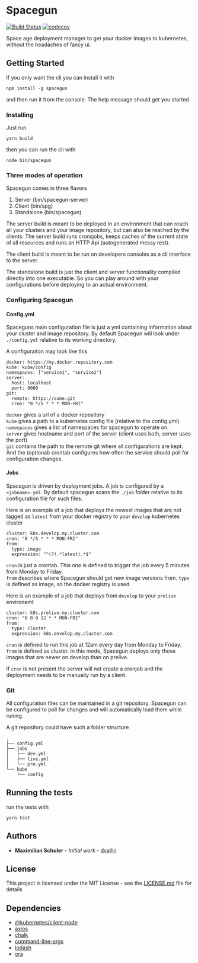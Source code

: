 # Spacegun
[![Build Status](https://travis-ci.org/dvallin/spacegun.svg?branch=master)](https://travis-ci.org/dvallin/spacegun)
[![codecov](https://codecov.io/gh/dvallin/spacegun/branch/master/graph/badge.svg)](https://codecov.io/gh/dvallin/spacegun)

Space age deployment manager to get your docker images to kubernetes, without the headaches of fancy ui.

## Getting Started

If you only want the cli you can install it with

```
npm install -g spacegun
```

and then run it from the console. The help message should get you started

### Installing

Just run 

```
yarn build
```

then you can run the cli with

```
node bin/spacegun
```

### Three modes of operation

Spacegun comes in three flavors
1. Server (bin/spacegun-server)
2. Client (bin/spg)
3. Standalone (bin/spacegun)

The server build is meant to be deployed in an environment that can reach all your clusters and your image repository, but can also be reached by the clients. The server build runs cronsjobs, keeps caches of the current state of all resources and runs an HTTP Api (autogenerated messy rest).

The client build is meant to be run on developers consoles as a cli interface to the server.

The standalone build is just the client and server functionality compiled directly into one executable. So you can play around with your configurations before deploying to an actual environment.

### Configuring Spacegun

#### Config.yml
Spaceguns main configuration file is just a yml containing information about your cluster and image repository. By default Spacegun will look under `./config.yml` relative to its working directory.

A configuraiton may look like this

```
docker: https://my.docker.repository.com
kube: kube/config
namespaces: ["service1", "service2"]
server:
  host: localhost
  port: 8080
git:
  remote: https://some.git
  cron: "0 */5 * * * MON-FRI"
```

`docker` gives a url of a docker repository  
`kube` gives a path to a kubernetes config file (relative to the config.yml)  
`namespaces` gives a list of namespaces for spacegun to operate on.  
`server` gives hostname and port of the server (client uses both, server uses the port)  
`git` contains the path to the remote git where all configurations are kept. And the (optional) crontab configures how often the service should poll for configuration changes.

#### Jobs

Spacegun is driven by deployment jobs. A job is configured by a `<jobname>.yml`. By default spacegun scans the `./job` folder relative to its configuration file for such files.

Here is an example of a job that deploys the newest images that are not tagged as `latest` from your docker registry to your `develop` kubernetes cluster
```
cluster: k8s.develop.my.cluster.com
cron: "0 */5 * * * MON-FRI"
from: 
  type: image
  expression: "^(?!.*latest).*$"
```
`cron` is just a crontab. This one is defined to trigger the job every 5 minutes from Monday to Friday.  
`from` describes where Spacegun should get new image versions from. `type` is defined as image, so the docker registry is used.

Here is an example of a job that deploys from `develop` to your `prelive` environemt
```
cluster: k8s.prelive.my.cluster.com
cron: "0 0 0 12 * * MON-FRI"
from:
  type: cluster
  expression: k8s.develop.my.cluster.com
```
`cron` is defined to run this job at 12am every day from Monday to Friday.  
`from` is defined as cluster. In this mode, Spacegun deploys only those images that are newer on develop than on prelive.

If `cron` is not present the server will not create a cronjob and the deployment needs to be manually run by a client.

### Git
All configuration files can be maintained in a git repository. Spacegun can be configured to poll for changes and will automatically load them while runing.

A git repository could have such a folder structure

```
.
├── config.yml  
├── jobs  
│   ├── dev.yml
│   ├── live.yml
│   └── pre.yml
└── kube
    └── config
```

## Running the tests

run the tests with

```
yarn test
```

## Authors

* **Maximilian Schuler** - *Initial work* - [dvallin](https://github.com/dvallin)


## License

This project is licensed under the MIT License - see the [LICENSE.md](LICENSE.md) file for details

## Dependencies

* [@kubernetes/client-node](https://github.com/kubernetes-client/javascript)
* [axios](https://github.com/axios/axios)
* [chalk](https://github.com/chalk/chalk)
* [command-line-args](https://github.com/75lb/command-line-args)
* [lodash](https://github.com/lodash/lodash)
* [ora](https://github.com/sindresorhus/ora)
